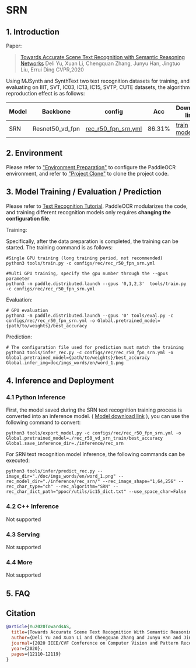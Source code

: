 # SRN

## 1. Introduction

Paper:
> [Towards Accurate Scene Text Recognition with Semantic Reasoning Networks](https://arxiv.org/abs/2003.12294#)
> Deli Yu, Xuan Li, Chengquan Zhang, Junyu Han, Jingtuo Liu, Errui Ding
> CVPR,2020

Using MJSynth and SynthText two text recognition datasets for training, and evaluating on IIIT, SVT, IC03, IC13, IC15, SVTP, CUTE datasets, the algorithm reproduction effect is as follows:

|Model|Backbone|config|Acc|Download link|
| --- | --- | --- | --- | --- |
|SRN|Resnet50_vd_fpn|[rec_r50_fpn_srn.yml](../../configs/rec/rec_r50_fpn_srn.yml)|86.31%|[train model](https://paddleocr.bj.bcebos.com/dygraph_v2.0/en/rec_r50_vd_srn_train.tar)|


## 2. Environment
Please refer to ["Environment Preparation"](./environment_en.md) to configure the PaddleOCR environment, and refer to ["Project Clone"](./clone_en.md) to clone the project code.


## 3. Model Training / Evaluation / Prediction

Please refer to [Text Recognition Tutorial](./recognition_en.md). PaddleOCR modularizes the code, and training different recognition models only requires **changing the configuration file**.

Training:

Specifically, after the data preparation is completed, the training can be started. The training command is as follows:

```
#Single GPU training (long training period, not recommended)
python3 tools/train.py -c configs/rec/rec_r50_fpn_srn.yml

#Multi GPU training, specify the gpu number through the --gpus parameter
python3 -m paddle.distributed.launch --gpus '0,1,2,3'  tools/train.py -c configs/rec/rec_r50_fpn_srn.yml
```

Evaluation:

```
# GPU evaluation
python3 -m paddle.distributed.launch --gpus '0' tools/eval.py -c configs/rec/rec_r50_fpn_srn.yml -o Global.pretrained_model={path/to/weights}/best_accuracy
```

Prediction:

```
# The configuration file used for prediction must match the training
python3 tools/infer_rec.py -c configs/rec/rec_r50_fpn_srn.yml -o Global.pretrained_model={path/to/weights}/best_accuracy Global.infer_img=doc/imgs_words/en/word_1.png
```

## 4. Inference and Deployment

### 4.1 Python Inference
First, the model saved during the SRN text recognition training process is converted into an inference model. ( [Model download link](https://paddleocr.bj.bcebos.com/dygraph_v2.0/en/rec_r50_vd_srn_train.tar) ), you can use the following command to convert:

```
python3 tools/export_model.py -c configs/rec/rec_r50_fpn_srn.yml -o Global.pretrained_model=./rec_r50_vd_srn_train/best_accuracy  Global.save_inference_dir=./inference/rec_srn
```

For SRN text recognition model inference, the following commands can be executed:

```
python3 tools/infer/predict_rec.py --image_dir="./doc/imgs_words/en/word_1.png" --rec_model_dir="./inference/rec_srn/" --rec_image_shape="1,64,256" --rec_char_type="ch" --rec_algorithm="SRN" --rec_char_dict_path="ppocr/utils/ic15_dict.txt" --use_space_char=False
```

### 4.2 C++ Inference

Not supported

### 4.3 Serving

Not supported

### 4.4 More

Not supported

## 5. FAQ


## Citation

```bibtex
@article{Yu2020TowardsAS,
  title={Towards Accurate Scene Text Recognition With Semantic Reasoning Networks},
  author={Deli Yu and Xuan Li and Chengquan Zhang and Junyu Han and Jingtuo Liu and Errui Ding},
  journal={2020 IEEE/CVF Conference on Computer Vision and Pattern Recognition (CVPR)},
  year={2020},
  pages={12110-12119}
}
```
